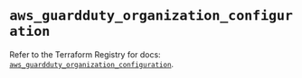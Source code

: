 # `aws_guardduty_organization_configuration`

Refer to the Terraform Registry for docs: [`aws_guardduty_organization_configuration`](https://registry.terraform.io/providers/hashicorp/aws/4.67.0/docs/resources/guardduty_organization_configuration).
